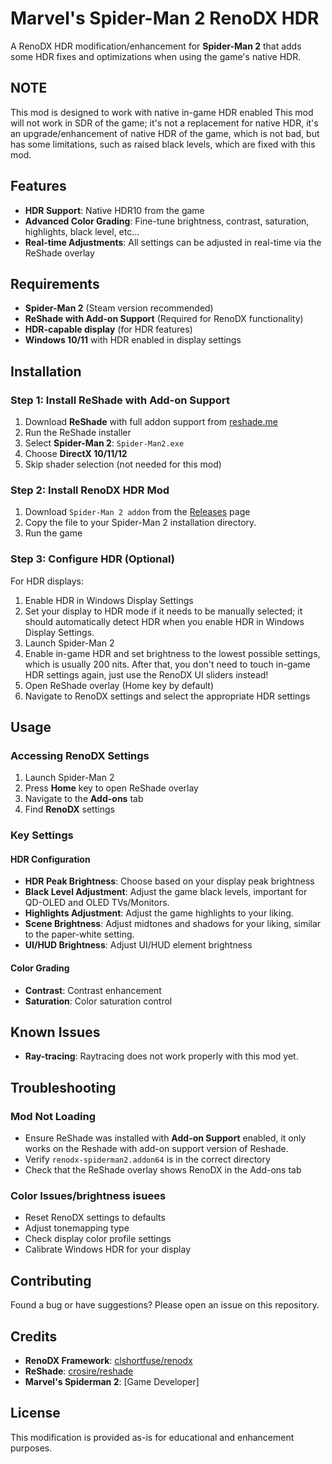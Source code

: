 # Marvel's Spider-Man 2 RenoDX HDR

A RenoDX HDR modification/enhancement for **Spider-Man 2** that adds some HDR fixes and optimizations when using the game's native HDR.

## NOTE
This mod is designed to work with native in-game HDR enabled
This mod will not work in SDR of the game; it's not a replacement for native HDR, it's an upgrade/enhancement of native HDR of the game, which is not bad, but has some limitations, such as raised black levels, which are fixed with this mod.

## Features

- **HDR Support**: Native HDR10 from the game
- **Advanced Color Grading**: Fine-tune brightness, contrast, saturation, highlights, black level, etc...
- **Real-time Adjustments**: All settings can be adjusted in real-time via the ReShade overlay

## Requirements

- **Spider-Man 2** (Steam version recommended)
- **ReShade with Add-on Support** (Required for RenoDX functionality)
- **HDR-capable display** (for HDR features)
- **Windows 10/11** with HDR enabled in display settings

## Installation

### Step 1: Install ReShade with Add-on Support

1. Download **ReShade** with full addon support from [reshade.me](https://reshade.me/)
2. Run the ReShade installer
3. Select **Spider-Man 2**: `Spider-Man2.exe`
4. Choose **DirectX 10/11/12**
6. Skip shader selection (not needed for this mod)

### Step 2: Install RenoDX HDR Mod

1. Download `Spider-Man 2 addon` from the [Releases](../../releases) page
2. Copy the file to your Spider-Man 2 installation directory.
3. Run the game

### Step 3: Configure HDR (Optional)

For HDR displays:
1. Enable HDR in Windows Display Settings
2. Set your display to HDR mode if it needs to be manually selected; it should automatically detect HDR when you enable HDR in Windows Display Settings.
3. Launch Spider-Man 2
4. Enable in-game HDR and set brightness to the lowest possible settings, which is usually 200 nits. After that, you don't need to touch in-game HDR settings again, just use the RenoDX UI sliders instead!
5. Open ReShade overlay (Home key by default)
6. Navigate to RenoDX settings and select the appropriate HDR settings

## Usage

### Accessing RenoDX Settings

1. Launch Spider-Man 2
2. Press **Home** key to open ReShade overlay
3. Navigate to the **Add-ons** tab
4. Find **RenoDX** settings

### Key Settings

#### HDR Configuration
- **HDR Peak Brightness**: Choose based on your display peak brightness
- **Black Level Adjustment**: Adjust the game black levels, important for QD-OLED and OLED TVs/Monitors.
- **Highlights Adjustment**: Adjust the game highlights to your liking.
- **Scene Brightness**: Adjust midtones and shadows for your liking, similar to the paper-white setting.
- **UI/HUD Brightness**: Adjust UI/HUD element brightness 

#### Color Grading
- **Contrast**: Contrast enhancement
- **Saturation**: Color saturation control

## Known Issues
- **Ray-tracing**: Raytracing does not work properly with this mod yet.

## Troubleshooting

### Mod Not Loading
- Ensure ReShade was installed with **Add-on Support** enabled, it only works on the Reshade with add-on support version of Reshade.
- Verify `renodx-spiderman2.addon64` is in the correct directory
- Check that the ReShade overlay shows RenoDX in the Add-ons tab

### Color Issues/brightness isuees
- Reset RenoDX settings to defaults
- Adjust tonemapping type
- Check display color profile settings
- Calibrate Windows HDR for your display


## Contributing

Found a bug or have suggestions? Please open an issue on this repository.

## Credits

- **RenoDX Framework**: [clshortfuse/renodx](https://github.com/clshortfuse/renodx)
- **ReShade**: [crosire/reshade](https://github.com/crosire/reshade)
- **Marvel's Spiderman 2**: [Game Developer]

## License

This modification is provided as-is for educational and enhancement purposes.


